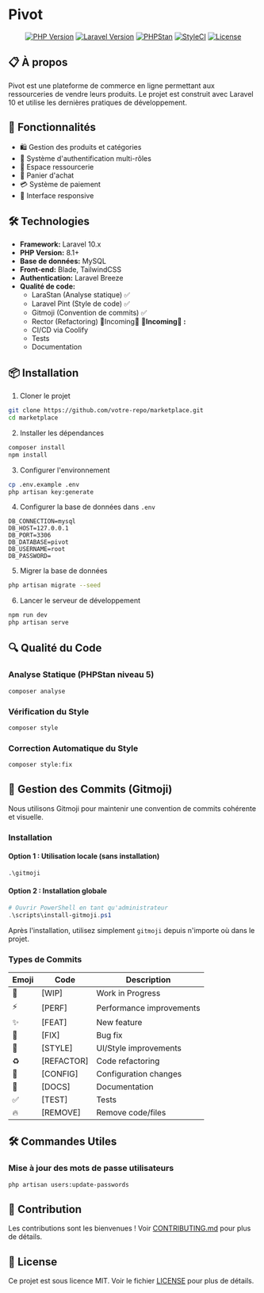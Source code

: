 # Pivot

<div align="center">

[![PHP Version](https://img.shields.io/badge/PHP-8.1%2B-blue.svg)](https://www.php.net)
[![Laravel Version](https://img.shields.io/badge/Laravel-10.x-red.svg)](https://laravel.com)
[![PHPStan](https://img.shields.io/badge/PHPStan-Level%205-brightgreen.svg)](https://phpstan.org/)
[![StyleCI](https://github.styleci.io/repos/872337695/shield?branch=main)](https://github.styleci.io/repos/872337695)
[![License](https://img.shields.io/badge/License-MIT-yellow.svg)](LICENSE)

</div>

## 📋 À propos

Pivot est une plateforme de commerce en ligne permettant aux ressourceries de vendre leurs produits. Le projet est construit avec Laravel 10 et utilise les dernières pratiques de développement.

## 🚀 Fonctionnalités

- 🛍️ Gestion des produits et catégories
- 👥 Système d'authentification multi-rôles
- 🏪 Espace ressourcerie
- 🛒 Panier d'achat
- 💳 Système de paiement
- 📱 Interface responsive

## 🛠️ Technologies

- **Framework:** Laravel 10.x
- **PHP Version:** 8.1+
- **Base de données:** MySQL
- **Front-end:** Blade, TailwindCSS
- **Authentication:** Laravel Breeze
- **Qualité de code:**
  - LaraStan (Analyse statique) ✅
  - Laravel Pint (Style de code) ✅
  - Gitmoji (Convention de commits) ✅
  - Rector (Refactoring) 🚧Incoming🚧
 **🚧Incoming🚧 :**
  - CI/CD via Coolify
  - Tests
  - Documentation

## 📦 Installation

1. Cloner le projet
```bash
git clone https://github.com/votre-repo/marketplace.git
cd marketplace
```

2. Installer les dépendances
```bash
composer install
npm install
```

3. Configurer l'environnement
```bash
cp .env.example .env
php artisan key:generate
```

4. Configurer la base de données dans `.env`
```env
DB_CONNECTION=mysql
DB_HOST=127.0.0.1
DB_PORT=3306
DB_DATABASE=pivot
DB_USERNAME=root
DB_PASSWORD=
```

5. Migrer la base de données
```bash
php artisan migrate --seed
```

6. Lancer le serveur de développement
```bash
npm run dev
php artisan serve
```

## 🔍 Qualité du Code

### Analyse Statique (PHPStan niveau 5)
```bash
composer analyse
```

### Vérification du Style
```bash
composer style
```

### Correction Automatique du Style
```bash
composer style:fix
```

## 📝 Gestion des Commits (Gitmoji)

Nous utilisons Gitmoji pour maintenir une convention de commits cohérente et visuelle.

### Installation

#### Option 1 : Utilisation locale (sans installation)
```cmd
.\gitmoji
```

#### Option 2 : Installation globale
```powershell
# Ouvrir PowerShell en tant qu'administrateur
.\scripts\install-gitmoji.ps1
```
Après l'installation, utilisez simplement `gitmoji` depuis n'importe où dans le projet.

### Types de Commits

| Emoji | Code | Description |
|-------|------|-------------|
| 🚧 | [WIP] | Work in Progress |
| ⚡ | [PERF] | Performance improvements |
| ✨ | [FEAT] | New feature |
| 🐛 | [FIX] | Bug fix |
| 🎨 | [STYLE] | UI/Style improvements |
| ♻️ | [REFACTOR] | Code refactoring |
| 🔧 | [CONFIG] | Configuration changes |
| 📝 | [DOCS] | Documentation |
| ✅ | [TEST] | Tests |
| 🔥 | [REMOVE] | Remove code/files |

## 🛠️ Commandes Utiles

### Mise à jour des mots de passe utilisateurs
```bash
php artisan users:update-passwords
```

## 🤝 Contribution

Les contributions sont les bienvenues ! Voir [CONTRIBUTING.md](CONTRIBUTING.md) pour plus de détails.

## 📄 License

Ce projet est sous licence MIT. Voir le fichier [LICENSE](LICENSE) pour plus de détails.
